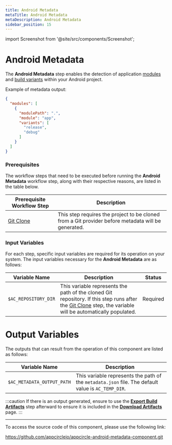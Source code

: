 ```yaml
---
title: Android Metadata
metaTitle: Android Metadata
metaDescription: Android Metadata
sidebar_position: 15
---
```


import Screenshot from '@site/src/components/Screenshot';

# Android Metadata
The **Android Metadata** step enables the detection of application [modules](https://developer.android.com/studio/projects#ApplicationModules) and [build variants](https://developer.android.com/build/build-variants) within your Android project.

Example of metadata output:

```json
{
  "modules": [
    {
      "modulePath": ".",
      "module": "app",
      "variants": [
        "release",
        "debug"
      ]
    }
  ]
}
```

### Prerequisites
The workflow steps that need to be executed before running the **Android Metadata** workflow step, along with their respective reasons, are listed in the table below.

| Prerequisite Workflow Step                       | Description                                      |
 |-------------------------------------------------|--------------------------------------------------|
 | [Git Clone](https://docs.appcircle.io/workflows/common-workflow-steps/git-clone) | This step requires the project to be cloned from a Git provider before metadata will be generated. |

<Screenshot url='https://cdn.appcircle.io/docs/assets/android-workflow-components-android-metadata_1.png'/>

### Input Variables
For each step, specific input variables are required for its operation on your system. The input variables necessary for the **Android Metadata** are as follows:

<Screenshot url='https://cdn.appcircle.io/docs/assets/android-workflow-components-android-metadata_2.png'/>

| Variable Name              | Description                                    | Status |
|----------------------------|------------------------------------------------|--------|
| `$AC_REPOSITORY_DIR`       | This variable represents the path of the cloned Git repository. If this step runs after the [Git Clone](https://docs.appcircle.io/workflows/common-workflow-steps/git-clone) step, the variable will be automatically populated. | Required |

# Output Variables
The outputs that can result from the operation of this component are listed as follows:

| Variable Name              | Description                                    |
|----------------------------|------------------------------------------------|
| `$AC_METADATA_OUTPUT_PATH` | This variable represents the path of the `metadata.json` file. The default value is `AC_TEMP_DIR`.

:::caution
 If there is an output generated, ensure to use the [**Export Build Artifacts**](https://docs.appcircle.io/workflows/common-workflow-steps/export-build-artifacts) step afterward to ensure it is included in the [**Download Artifacts**](https://docs.appcircle.io/workflows/common-workflow-steps/export-build-artifacts/#download-exported-artifacts) page.
:::

---

To access the source code of this component, please use the following link:

https://github.com/appcircleio/appcircle-android-metadata-component.git